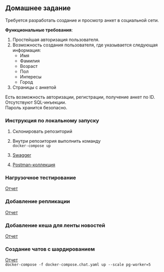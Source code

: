 ## Домашнее задание

Требуется разработать создание и просмотр анкет в социальной сети.

**Функциональные требования**:
1) Простейшая авторизация пользователя.
2) Возможность создания пользователя, где указывается следующая информация:
    - Имя
    - Фамилия
    - Возраст
    - Пол
    - Интересы
    - Город
3) Страницы с анкетой

Есть возможность авторизации, регистрации, получение анкет по ID.
<br>Отсутствуют SQL-инъекции.
<br>Пароль хранится безопасно.

### Инструкция по локальному запуску

1) Склонировать репозиторий
2) Внутри репозитория выполнить команду
   <br>``docker-compose up``
   
3) [Swagger](http://127.0.0.1:5050/swagger/index.html)
4) [Postman-коллекция](https://github.com/AntonOcean/highload-architect/blob/970ec4692831e9e9d9abfa2e08683dea5b06925f/backend/docs/Backend%20swagger.postman_collection.json)

### Нагрузочное тестирование

[Отчет](https://github.com/AntonOcean/highload-architect/blob/e1f1b57b659ac771825fc25b2a18e71310dd0964/backend/docs/highload-report-v2.pdf)

### Добавление репликации

[Отчет](https://github.com/AntonOcean/highload-architect/blob/e1f1b57b659ac771825fc25b2a18e71310dd0964/backend/docs/replica-report.pdf)

### Добавление кеша для ленты новостей

[Отчет](https://github.com/AntonOcean/highload-architect/blob/cfe9084b72d4c5f1045a94ef62b12bf2ebfa24e7/backend/docs/cache-report.pdf)

### Создание чатов с шардированием
[Отчет](https://github.com/AntonOcean/highload-architect/blob/269ca8cb67519c38fb63b175fc0b9347dd85adb3/chat/docs/sharding-report.pdf)
<br>``docker-compose -f docker-compose.chat.yaml up --scale pg-worker=5``